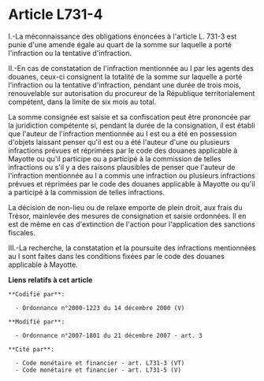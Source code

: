 # Article L731-4

I.-La méconnaissance des obligations énoncées à l'article L. 731-3 est punie d'une amende égale au quart de la somme sur
laquelle a porté l'infraction ou la tentative d'infraction. 

II.-En cas de constatation de l'infraction mentionnée au I par les agents des douanes, ceux-ci consignent la totalité de la
somme sur laquelle a porté l'infraction ou la tentative d'infraction, pendant une durée de trois mois, renouvelable sur
autorisation du procureur de la République territorialement compétent, dans la limite de six mois au total. 

La somme consignée est saisie et sa confiscation peut être prononcée par la juridiction compétente si, pendant la durée de la
consignation, il est établi que l'auteur de l'infraction mentionnée au I est ou a été en possession d'objets laissant penser
qu'il est ou a été l'auteur d'une ou plusieurs infractions prévues et réprimées par le code des douanes applicable à Mayotte
ou qu'il participe ou a participé à la commission de telles infractions ou s'il y a des raisons plausibles de penser que
l'auteur de l'infraction mentionnée au I a commis une infraction ou plusieurs infractions prévues et réprimées par le code
des douanes applicable à Mayotte ou qu'il a participé à la commission de telles infractions. 

La décision de non-lieu ou de relaxe emporte de plein droit, aux frais du Trésor, mainlevée des mesures de consignation et
saisie ordonnées. Il en est de même en cas d'extinction de l'action pour l'application des sanctions fiscales. 

III.-La recherche, la constatation et la poursuite des infractions mentionnées au I sont faites dans les conditions fixées
par le code des douanes applicable à Mayotte.

**Liens relatifs à cet article**

	**Codifié par**:

	  - Ordonnance n°2000-1223 du 14 décembre 2000 (V)

	**Modifié par**:

	  - Ordonnance n°2007-1801 du 21 décembre 2007 - art. 3

	**Cité par**:

	  - Code monétaire et financier - art. L731-3 (VT)
	  - Code monétaire et financier - art. L731-5 (V)
